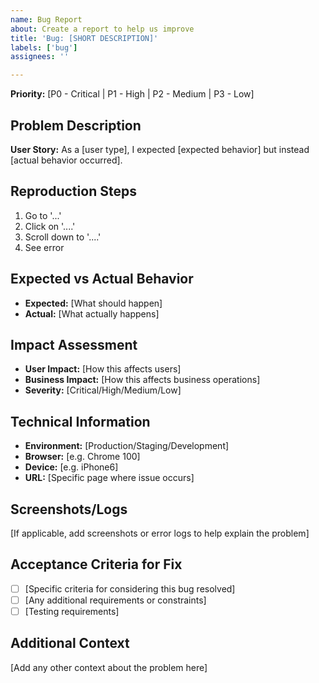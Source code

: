 ```yaml
---
name: Bug Report
about: Create a report to help us improve
title: 'Bug: [SHORT DESCRIPTION]'
labels: ['bug']
assignees: ''

---
```


**Priority:** [P0 - Critical | P1 - High | P2 - Medium | P3 - Low]

## Problem Description

**User Story:** As a [user type], I expected [expected behavior] but instead [actual behavior occurred].

## Reproduction Steps
1. Go to '...'
2. Click on '....'
3. Scroll down to '....'
4. See error

## Expected vs Actual Behavior
- **Expected:** [What should happen]
- **Actual:** [What actually happens]

## Impact Assessment
- **User Impact:** [How this affects users]
- **Business Impact:** [How this affects business operations]
- **Severity:** [Critical/High/Medium/Low]

## Technical Information
- **Environment:** [Production/Staging/Development]
- **Browser:** [e.g. Chrome 100]
- **Device:** [e.g. iPhone6]
- **URL:** [Specific page where issue occurs]

## Screenshots/Logs
[If applicable, add screenshots or error logs to help explain the problem]

## Acceptance Criteria for Fix
- [ ] [Specific criteria for considering this bug resolved]
- [ ] [Any additional requirements or constraints]
- [ ] [Testing requirements]

## Additional Context
[Add any other context about the problem here]
